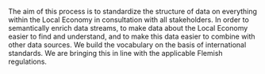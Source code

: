 The aim of this process is to standardize the structure of data on everything within the Local Economy in consultation with all stakeholders. In order to semantically enrich data streams, to make data about the Local Economy easier to find and understand, and to make this data easier to combine with other data sources. We build the vocabulary on the basis of international standards. We are bringing this in line with the applicable Flemish regulations.